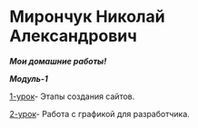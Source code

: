 # Мирончук Николай Александрович
 ***Мои домашние работы!***
 
 ***Модуль-1***
 
[1-урок](https://cloud.mail.ru/public/8jte/y8VT1qNX3 "")- Этапы создания сайтов.

[2-урок](https://yadi.sk/d/NXuGYu2h3NM63N "")- Работа с графикой для разработчика.



